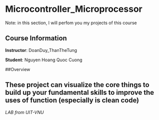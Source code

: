 # Microcontroller_Microprocessor
Note: in this section, I will perfom you my projects of this course 
## Course Information
**Instructor**: DoanDuy_ThanTheTung

**Student**: Nguyen Hoang Quoc Cuong

##Overview


These project can visualize the core things to build up your fundamental skills to improve the uses of function (especially is clean code)
----
*LAB from UIT-VNU*
